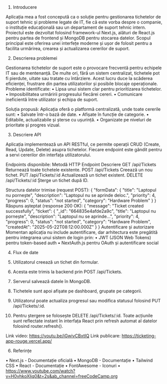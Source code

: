 1. Introducere
   
Aplicația mea a fost concepută ca o soluție pentru gestionarea tichetelor de suport tehnic și probleme legate de IT, fie că este vorba despre o companie, o instituție educațională sau un departament de suport tehnic intern. Proiectul este dezvoltat folosind framework-ul Next.js, alături de React.js pentru partea de frontend și MongoDB pentru stocarea datelor.
Scopul principal este oferirea unei interfețe moderne și ușor de folosit pentru a facilita urmărirea, crearea și actualizarea cererilor de suport.

2. Descrierea problemei
    
Gestionarea tichetelor de suport este o provocare frecventă pentru echipele IT sau de mentenanță. De multe ori, fără un sistem centralizat, tichetele pot fi pierdute, uitate sau tratate cu întârziere. Acest lucru duce la scăderea eficienței, frustrare din partea utilizatorilor și posibile blocaje operaționale.
Probleme identificate:
•	Lipsa unui sistem clar pentru prioritizarea tichetelor.
•	Imposibilitatea urmăririi progresului fiecărei cereri.
•	Comunicare ineficientă între utilizator și echipa de suport.

Soluția propusă:
Aplicația oferă o platformă centralizată, unde toate cererile sunt:
•	Salvate într-o bază de date.
•	Afișate în funcție de categorie.
•	Editabile, actualizabile și șterse cu ușurință.
•	Organizate pe niveluri de prioritate și progres vizual.


3. Descriere API
   
Aplicația implementează un API RESTful, ce permite operații CRUD (Create, Read, Update, Delete) asupra tichetelor. Fiecare endpoint este gândit pentru a servi cererilor din interfața utilizatorului.

Endpoints disponibile:
Metodă HTTP	Endpoint	Descriere
GET	/api/Tickets	Returnează toate tichetele existente.
POST	/api/Tickets	Creează un nou tichet.
PUT	/api/Tickets/:id	Actualizează un tichet existent.
DELETE	/api/Tickets/:id	Șterge un tichet după ID.

Structura datelor trimise (request POST):
{
  "formData": {
    "title": "Laptopul nu pornește",
    "description": "Laptopul nu se aprinde deloc.",
    "priority": 4,
    "progress": 0,
    "status": "not started",
    "category": "Hardware Problem"
  }
}
Răspuns așteptat (response 200 OK):
{
  "message": "Ticket created successfully",
  "ticket": {
    "_id": "664835e4afde2a9c",
    "title": "Laptopul nu pornește",
    "description": "Laptopul nu se aprinde...",
    "priority": 4,
    "progress": 0,
    "status": "not started",
    "category": "Hardware Problem",
    "createdAt": "2025-05-22T08:12:00.000Z"
  }
}
Autentificare și autorizare
Momentan aplicația nu include autentificare, dar arhitectura este pregătită pentru integrarea unui sistem de login prin:
•	JWT (JSON Web Tokens) pentru token-based auth
•	NextAuth.js pentru OAuth și autentificare social

4. Flux de date
   
1.	Utilizatorul creează un tichet din formular.
2.	Acesta este trimis la backend prin POST /api/Tickets.
3.	Serverul salvează datele în MongoDB.
4.	Tichetele sunt apoi afișate pe dashboard, grupate pe categorii.
5.	Utilizatorul poate actualiza progresul sau modifica statusul folosind PUT /api/Tickets/:id.
6.	Pentru ștergere se folosește DELETE /api/Tickets/:id.
Toate acțiunile sunt reflectate instant în interfața React prin refresh automat al datelor folosind router.refresh().

Link video: https://youtu.be/iGwivCBxtIQ
Link publicare: https://ticketing-app-rouge.vercel.app/

6. Referințe
   
•	Next.js - Documentație oficială
•	MongoDB - Documentație
•	Tailwind CSS
•	React - Documentație
•	FontAwesome - Iconuri
•	https://www.youtube.com/watch?v=H0vhkoXljq0&t=2s&ab_channel=freeCodeCamp.org




